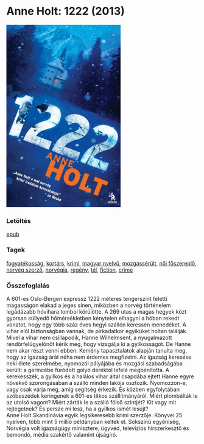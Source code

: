 # <a name="id_958">Anne Holt: 1222 (2013)</a>
<img src="https://github.com/BercziSandor/calibre_lib/raw/main/libs/main/Anne%20Holt/1222%20%28958%29/cover.jpg" alt="cover" width="300"/>

### Letöltés
[epub](https://github.com/BercziSandor/calibre_lib/raw/main/libs/main/Anne%20Holt/1222%20%28958%29/1222%20-%20Anne%20Holt.epub)

### Tagek
[fogyatékosság](https://github.com/berczisandor/calibre_lib/libs/main/blob/main/_tags/fogyat%c3%a9koss%c3%a1g.md), [kortárs](https://github.com/berczisandor/calibre_lib/libs/main/blob/main/_tags/kort%c3%a1rs.md), [krimi](https://github.com/berczisandor/calibre_lib/libs/main/blob/main/_tags/krimi.md), [magyar nyelvű](https://github.com/berczisandor/calibre_lib/libs/main/blob/main/_tags/magyar%20nyelv%c5%b1.md), [mozgássérült](https://github.com/berczisandor/calibre_lib/libs/main/blob/main/_tags/mozg%c3%a1ss%c3%a9r%c3%bclt.md), [női főszereplő](https://github.com/berczisandor/calibre_lib/libs/main/blob/main/_tags/n%c5%91i%20f%c5%91szerepl%c5%91.md), [norvég szerző](https://github.com/berczisandor/calibre_lib/libs/main/blob/main/_tags/norv%c3%a9g%20szerz%c5%91.md), [norvégia](https://github.com/berczisandor/calibre_lib/libs/main/blob/main/_tags/norv%c3%a9gia.md), [regény](https://github.com/berczisandor/calibre_lib/libs/main/blob/main/_tags/reg%c3%a9ny.md), [tél](https://github.com/berczisandor/calibre_lib/libs/main/blob/main/_tags/t%c3%a9l.md), [fiction](https://github.com/berczisandor/calibre_lib/libs/main/blob/main/_tags/fiction.md), [crime](https://github.com/berczisandor/calibre_lib/libs/main/blob/main/_tags/crime.md)

### Összefoglalás
<div>
<p>A ​601-es Oslo-Bergen expressz 1222 méteres tengerszint feletti magasságon elakad a jeges sínen, miközben a norvég történelem legádázabb hóvihara tombol körülötte. A 269 utas a magas hegyek közt gyorsan süllyedő hőmérsékletben kénytelen elhagyni a hóban rekedt vonatot, hogy egy több száz éves hegyi szállón keressen menedéket. A vihar elől biztonságban vannak, de pirkadatkor egyiküket holtan találják. Mivel a vihar nem csillapodik, Hanne Wilhelmsent, a nyugalmazott rendőrfelügyelőnőt kérik meg, hogy vizsgálja ki a gyilkosságot. De Hanne nem akar részt venni ebben. Kemény tapasztalatok alapján tanulta meg, hogy az igazság árát néha nem érdemes megfizetni. Az igazság keresése neki élete szerelmébe, nyomozói pályájába és mozgási szabadságába került: a gerincébe fúródott golyó deréktól lefelé megbénította. A kerekesszék, a gyilkos és a halálos vihar által csapdába ejtett Hanne egyre növekvő szorongásában a szálló minden lakója osztozik. Nyomozzon-e, vagy csak várja meg, amíg segítség érkezik. És közben egyfolytában szóbeszédek keringenek a 601-es titkos szállítmányáról. Miért plombálták le az utolsó vagont? Miért zárták le a szálló fölső szintjét? Kit vagy mit rejtegetnek? És persze mi lesz, ha a gyilkos ismét lesújt?<br>Anne Holt Skandinávia egyik legsikeresebb krimi szerzője. Könyvei 25 nyelven, több mint 5 millió példányban keltek el. Sokszínű egyéniség, Norvégia volt igazságügy minisztere, ügyvéd, televíziós hírszerkesztő és bemondó, média szakértő valamint újságíró.</p></div>


